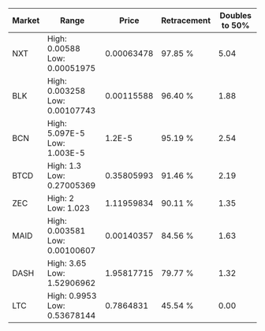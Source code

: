 | Market | Range | Price| Retracement | Doubles to 50% |
| --- | --- | --- | --- | --- |
| NXT | High: 0.00588<br />Low: 0.00051975 | 0.00063478 | 97.85 % | 5.04 |
| BLK | High: 0.003258<br />Low: 0.00107743 | 0.00115588 | 96.40 % | 1.88 |
| BCN | High: 5.097E-5<br />Low: 1.003E-5 | 1.2E-5 | 95.19 % | 2.54 |
| BTCD | High: 1.3<br />Low: 0.27005369 | 0.35805993 | 91.46 % | 2.19 |
| ZEC | High: 2<br />Low: 1.023 | 1.11959834 | 90.11 % | 1.35 |
| MAID | High: 0.003581<br />Low: 0.00100607 | 0.00140357 | 84.56 % | 1.63 |
| DASH | High: 3.65<br />Low: 1.52906962 | 1.95817715 | 79.77 % | 1.32 |
| LTC | High: 0.9953<br />Low: 0.53678144 | 0.7864831 | 45.54 % | 0.00 |
